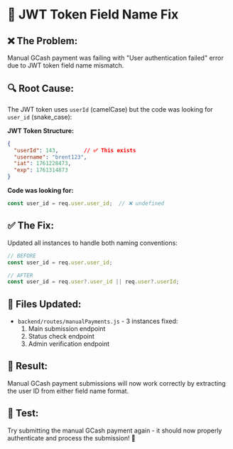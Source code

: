 # 🔧 JWT Token Field Name Fix

## ❌ **The Problem:**
Manual GCash payment was failing with "User authentication failed" error due to JWT token field name mismatch.

## 🔍 **Root Cause:**
The JWT token uses `userId` (camelCase) but the code was looking for `user_id` (snake_case):

**JWT Token Structure:**
```json
{
  "userId": 143,        // ✅ This exists
  "username": "brent123",
  "iat": 1761228473,
  "exp": 1761314873
}
```

**Code was looking for:**
```javascript
const user_id = req.user.user_id;  // ❌ undefined
```

## ✅ **The Fix:**
Updated all instances to handle both naming conventions:

```javascript
// BEFORE
const user_id = req.user.user_id;

// AFTER  
const user_id = req.user?.user_id || req.user?.userId;
```

## 📁 **Files Updated:**
- `backend/routes/manualPayments.js` - 3 instances fixed:
  1. Main submission endpoint
  2. Status check endpoint  
  3. Admin verification endpoint

## 🎯 **Result:**
Manual GCash payment submissions will now work correctly by extracting the user ID from either field name format.

## 🧪 **Test:**
Try submitting the manual GCash payment again - it should now properly authenticate and process the submission! 🚀
